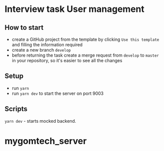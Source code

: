# Interview task User management

## How to start

- create a GitHub project from the template by clicking `Use this template` and filling the information required
- create a new branch `develop`
- before returning the task create a merge request from `develop` to `master` in your repository, so it's easier to see all the changes

## Setup

- run `yarn`
- run `yarn dev` to start the server on port 9003

## Scripts

`yarn dev` - starts mocked backend.

# mygomtech_server
